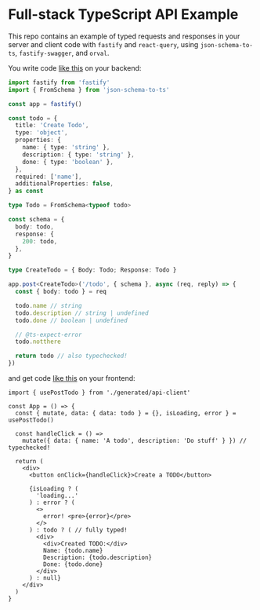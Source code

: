 # Full-stack TypeScript API Example

This repo contains an example of typed requests and responses in your server and client code
with `fastify` and `react-query`, using `json-schema-to-ts`, `fastify-swagger`, and `orval`.

You write code [like this](https://github.com/rattrayalex/fastify-openapi-typescript-demo/blob/main/create-todo.ts#L4-L42) on your backend:

```ts
import fastify from 'fastify'
import { FromSchema } from 'json-schema-to-ts'

const app = fastify()

const todo = {
  title: 'Create Todo',
  type: 'object',
  properties: {
    name: { type: 'string' },
    description: { type: 'string' },
    done: { type: 'boolean' },
  },
  required: ['name'],
  additionalProperties: false,
} as const

type Todo = FromSchema<typeof todo>

const schema = {
  body: todo,
  response: {
    200: todo,
  },
}

type CreateTodo = { Body: Todo; Response: Todo }

app.post<CreateTodo>('/todo', { schema }, async (req, reply) => {
  const { body: todo } = req

  todo.name // string
  todo.description // string | undefined
  todo.done // boolean | undefined

  // @ts-expect-error
  todo.notthere

  return todo // also typechecked!
})
```

and get code [like this](https://github.com/rattrayalex/fastify-openapi-typescript-demo/blob/main/client/client.tsx#L9-L35) on your frontend:

```tsx
import { usePostTodo } from './generated/api-client'

const App = () => {
  const { mutate, data: { data: todo } = {}, isLoading, error } = usePostTodo()

  const handleClick = () =>
    mutate({ data: { name: 'A todo', description: 'Do stuff' } }) // typechecked!

  return (
    <div>
      <button onClick={handleClick}>Create a TODO</button>

      {isLoading ? (
        'loading...'
      ) : error ? (
        <>
          error! <pre>{error}</pre>
        </>
      ) : todo ? ( // fully typed! 
        <div>
          <div>Created TODO:</div>
          Name: {todo.name}
          Description: {todo.description}
          Done: {todo.done}
        </div>
      ) : null}
    </div>
  )
}
```
